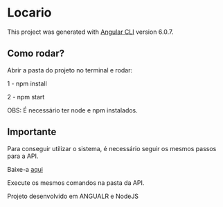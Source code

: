 ﻿# Locario

This project was generated with [Angular CLI](https://github.com/angular/angular-cli) version 6.0.7.

## Como rodar?

Abrir a pasta do projeto no terminal e rodar:

1 - npm install

2 - npm start

OBS: É necessário ter node e npm instalados.

## Importante

Para conseguir utilizar o sistema, é necessário seguir os mesmos passos para a API.

Baixe-a <a href="https://drive.google.com/open?id=1IV9oy8hIc2Zi63KZpnoCQrdp5WVThpgV" target="_blank">aqui</a>

Execute os mesmos comandos na pasta da API.

Projeto desenvolvido em ANGUALR e NodeJS


